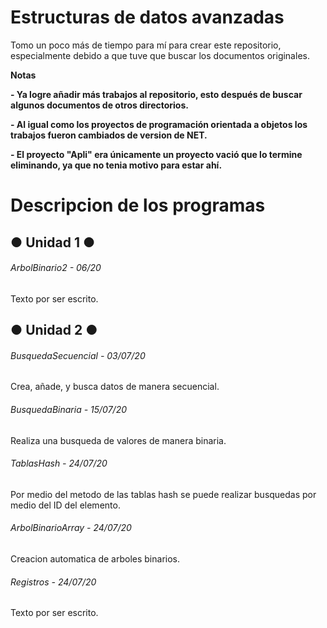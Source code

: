 # Estructuras de datos avanzadas

<!----Descripción---->
Tomo un poco más de tiempo para mí para crear este repositorio, especialmente debido a que tuve que buscar los documentos originales.
<!----Separador de la descripción ---->

<!----Notas---->
**Notas**

**- Ya logre añadir más trabajos al repositorio, esto después de buscar algunos documentos de otros directorios.**

**- Al igual como los proyectos de programación orientada a objetos los trabajos fueron cambiados de version de NET.**

**- El proyecto "Apli" era únicamente un proyecto vació que lo termine eliminando, ya que no tenia motivo para estar ahí.**
<!----Separador de las notas---->

<!----Directorio con descripcion de los programas---->
# Descripcion de los programas
## ● Unidad 1 ●
###### ArbolBinario2 - 06/20
Texto por ser escrito.

## ● Unidad 2 ●
###### BusquedaSecuencial - 03/07/20
Crea, añade, y busca datos de manera secuencial.

<!----Separador---->

###### BusquedaBinaria - 15/07/20
Realiza una busqueda de valores de manera binaria.

<!----Separador---->

###### TablasHash - 24/07/20
Por medio del metodo de las tablas hash se puede realizar busquedas por medio del ID del elemento.

<!----Separador---->

###### ArbolBinarioArray - 24/07/20
Creacion automatica de arboles binarios.

###### Registros - 24/07/20
Texto por ser escrito.
<!----Separador del directorio con descripcion de los programas---->
